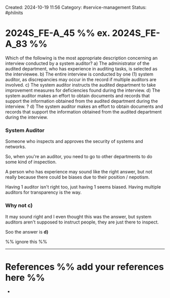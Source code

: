 Created: 2024-10-19 11:56
Category: #service-management
Status: #philnits



# 2024S_FE-A_45 %% ex. 2024S_FE-A_83 %%

Which of the following is the most appropriate description concerning an interview
conducted by a system auditor?
a) The administrator of the audited department, who has experience in auditing tasks, is
selected as the interviewee.
b) The entire interview is conducted by one (1) system auditor, as discrepancies may occur
in the record if multiple auditors are involved.
c) The system auditor instructs the audited department to take improvement measures for
deficiencies found during the interview.
d) The system auditor makes an effort to obtain documents and records that support the
information obtained from the audited department during the interview.
?
d) The system auditor makes an effort to obtain documents and records that support the
information obtained from the audited department during the interview.
### System Auditor
Someone who inspects and approves the security of systems and networks.

So, when you're an auditor, you need to go to other departments to do some kind of inspection.

A person who has experience may sound like the right answer, but not really because there could be biases due to their position / nepotism.

Having 1 auditor isn't right too, just having 1 seems biased. Having multiple auditors for transparency is the way.

### Why not c)
It may sound right and I even thought this was the answer, but system auditors aren't supposed to instruct people, they are just there to inspect.

Soo the answer is **d)**


%% ignore this %%
<!--SR:!2024-10-23,3,250-->
---









# References %% add your references here %%
- 